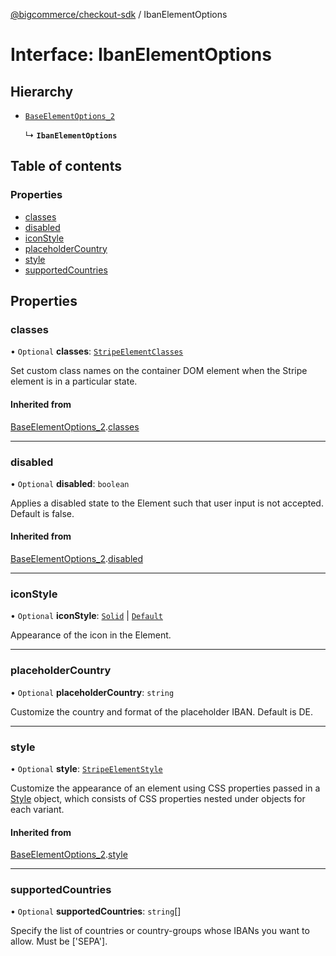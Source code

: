 [@bigcommerce/checkout-sdk](../README.md) / IbanElementOptions

# Interface: IbanElementOptions

## Hierarchy

- [`BaseElementOptions_2`](BaseElementOptions_2.md)

  ↳ **`IbanElementOptions`**

## Table of contents

### Properties

- [classes](IbanElementOptions.md#classes)
- [disabled](IbanElementOptions.md#disabled)
- [iconStyle](IbanElementOptions.md#iconstyle)
- [placeholderCountry](IbanElementOptions.md#placeholdercountry)
- [style](IbanElementOptions.md#style)
- [supportedCountries](IbanElementOptions.md#supportedcountries)

## Properties

### classes

• `Optional` **classes**: [`StripeElementClasses`](StripeElementClasses.md)

Set custom class names on the container DOM element when the Stripe element is in a particular state.

#### Inherited from

[BaseElementOptions_2](BaseElementOptions_2.md).[classes](BaseElementOptions_2.md#classes)

___

### disabled

• `Optional` **disabled**: `boolean`

Applies a disabled state to the Element such that user input is not accepted. Default is false.

#### Inherited from

[BaseElementOptions_2](BaseElementOptions_2.md).[disabled](BaseElementOptions_2.md#disabled)

___

### iconStyle

• `Optional` **iconStyle**: [`Solid`](../enums/IconStyle.md#solid) \| [`Default`](../enums/IconStyle.md#default)

Appearance of the icon in the Element.

___

### placeholderCountry

• `Optional` **placeholderCountry**: `string`

Customize the country and format of the placeholder IBAN. Default is DE.

___

### style

• `Optional` **style**: [`StripeElementStyle`](StripeElementStyle.md)

Customize the appearance of an element using CSS properties passed in a [Style](https://stripe.com/docs/js/appendix/style) object,
which consists of CSS properties nested under objects for each variant.

#### Inherited from

[BaseElementOptions_2](BaseElementOptions_2.md).[style](BaseElementOptions_2.md#style)

___

### supportedCountries

• `Optional` **supportedCountries**: `string`[]

Specify the list of countries or country-groups whose IBANs you want to allow.
Must be ['SEPA'].

